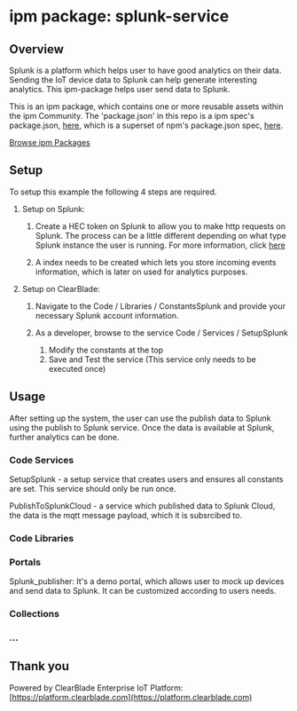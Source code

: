 
# ipm package: splunk-service

## Overview

Splunk is a platform which helps user to have good analytics on their data. Sending the IoT device data to Splunk can help generate interesting analytics. This ipm-package helps user send data to Splunk.

This is an ipm package, which contains one or more reusable assets within the ipm Community. The 'package.json' in this repo is a ipm spec's package.json, [here](https://docs.clearblade.com/v/3/6-ipm/spec), which is a superset of npm's package.json spec, [here](https://docs.npmjs.com/files/package.json).

[Browse ipm Packages](https://ipm.clearblade.com)

## Setup

To setup this example the following 4 steps are required.

1. Setup on Splunk:

	1. Create a HEC token on Splunk to allow you to make http requests on Splunk. The process can be a little different depending on what type Splunk instance the user is running. For more information, click [here](http://dev.splunk.com/view/event-collector/SP-CAAAE6M)
	
	2. A index needs to be created which lets you store incoming events information, which is later on used for analytics purposes.


2. Setup on ClearBlade: 

	1.  Navigate to the Code / Libraries / ConstantsSplunk and provide your necessary Splunk account information. 
	
	2.  As a developer, browse to the service Code / Services / SetupSplunk
	    1.  Modify the constants at the top
	    2.  Save and Test the service (This service only needs to be executed once)
	


## Usage

After setting up the system, the user can use the publish data to Splunk using the publish to Splunk service. Once the data is available at Splunk, further analytics can be done. 

### Code Services

SetupSplunk - a setup service that creates users and ensures all constants are set.  This service should only be run once.

PublishToSplunkCloud - a service which published data to Splunk Cloud, the data is the mqtt message payload, which it is subsrcibed to. 

### Code Libraries

### Portals
Splunk_publisher: It's a demo portal, which allows user to mock up devices and send data to Splunk. It can be customized according to users needs. 

### Collections

### ...

## Thank you

Powered by ClearBlade Enterprise IoT Platform: [https://platform.clearblade.com](https://platform.clearblade.com)
